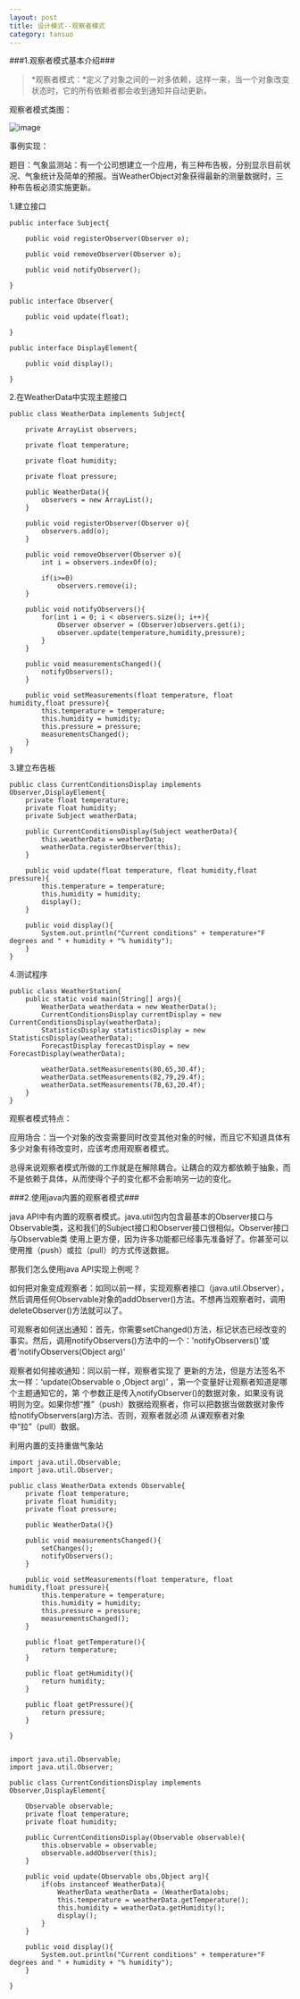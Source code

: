 ```yaml
---
layout: post
title: 设计模式--观察者模式
category: tansuo
---
```


###1.观察者模式基本介绍###

>*观察者模式：*定义了对象之间的一对多依赖，这样一来，当一个对象改变状态时，它的所有依赖者都会收到通知并自动更新。

观察者模式类图：

![image](/image/pattern_observer/1.png )

事例实现：

题目：气象监测站：有一个公司想建立一个应用，有三种布告板，分别显示目前状况、气象统计及简单的预报。当WeatherObject对象获得最新的测量数据时，三种布告板必须实施更新。

1.建立接口

	public interface Subject{

		public void registerObserver(Observer o);

		public void removeObserver(Observer o);

		public void notifyObserver();

	}

	public interface Observer{

		public void update(float);

	}

	public interface DisplayElement{

		public void display();

	}

2.在WeatherData中实现主题接口

	public class WeatherData implements Subject{
	
		private ArrayList observers;

		private float temperature;

		private float humidity;

		private float pressure;

		public WeatherData(){
			observers = new ArrayList();
		}

		public void registerObserver(Observer o){
			observers.add(o);
		}

		public void removeObserver(Observer o){
			int i = observers.indexOf(o);

			if(i>=0)
				observers.remove(i);
		}

		public void notifyObservers(){
			for(int i = 0; i < observers.size(); i++){
				Observer observer = (Observer)observers.get(i);
				observer.update(temperature,humidity,pressure);
			}
		}

		public void measurementsChanged(){
			notifyObservers();
		}

		public void setMeasurements(float temperature, float humidity,float pressure){
			this.temperature = temperature;
			this.humidity = humidity;
			this.pressure = pressure;
			measurementsChanged();
		}
	}

3.建立布告板

	public class CurrentConditionsDisplay implements Observer,DisplayElement{
		private float temperature;
		private float humidity;
		private Subject weatherData;

		public CurrentConditionsDisplay(Subject weatherData){
			this.weatherData = weatherData;
			weatherData.registerObserver(this);
		}

		public void update(float temperature, float humidity,float pressure){
			this.temperature = temperature;
			this.humidity = humidity;
			display();
		}

		public void display(){
			System.out.println("Current conditions" + temperature+"F degrees and " + humidity + "% humidity");
		}
	}


4.测试程序

	public class WeatherStation{
		public static void main(String[] args){
			WeatherData weatherdata = new WeatherData();
			CurrentConditionsDisplay currentDisplay = new CurrentConditionsDisplay(weatherData);
			StatisticsDisplay statisticsDisplay = new StatisticsDisplay(weatherData);
			ForecastDisplay forecastDisplay = new ForecastDisplay(weatherData);

			weatherData.setMeasurements(80,65,30.4f);
			weatherData.setMeasurements(82,79,29.4f);
			weatherData.setMeasurements(78,63,20.4f);
		}
	}

观察者模式特点：

应用场合：当一个对象的改变需要同时改变其他对象的时候，而且它不知道具体有多少对象有待改变时，应该考虑用观察者模式。

总得来说观察者模式所做的工作就是在解除耦合。让耦合的双方都依赖于抽象，而不是依赖于具体，从而使得个子的变化都不会影响另一边的变化。

###2.使用java内置的观察者模式###

java API中有内置的观察者模式。java.util包内包含最基本的Observer接口与Observable类，这和我们的Subject接口和Observer接口很相似。Observer接口与Observable类
使用上更方便，因为许多功能都已经事先准备好了。你甚至可以使用推（push）或拉（pull）的方式传送数据。

那我们怎么使用java API实现上例呢？

如何把对象变成观察者：如同以前一样，实现观察者接口（java.util.Observer），然后调用任何Observable对象的addObserver()方法。不想再当观察者时，调用deleteObserver()方法就可以了。

可观察者如何送出通知：首先，你需要setChanged()方法，标记状态已经改变的事实。然后，调用notifyObservers()方法中的一个：'notifyObservers()'或者'notifyObservers(Object arg)'

观察者如何接收通知：同以前一样，观察者实现了 更新的方法，但是方法签名不太一样：‘update(Observable o ,Object arg)’ ，第一个变量好让观察者知道是哪个主题通知它的，第
个参数正是传入notifyObserver()的数据对象，如果没有说明则为空。如果你想“推”（push）数据给观察者，你可以把数据当做数据对象传给notifyObservers(arg)方法、否则，观察者就必须
从课观察者对象中“拉”（pull）数据。

利用内置的支持重做气象站

	import java.util.Observable;
	import java.util.Observer;

	public class WeatherData extends Observable{
		private float temperature;
		private float humidity;
		private float pressure;

		public WeatherData(){}

		public void measurementsChanged(){
			setChanges();
			notifyObservers();
		}

		public void setMeasurements(float temperature, float humidity,float pressure){
			this.temperature = temperature;
			this.humidity = humidity;
			this.pressure = pressure;
			measurementsChanged();
		}

		public float getTemperature(){
			return temperature;
		}

		public float getHumidity(){
			return humidity;
		}

		public float getPressure(){
			return pressure;
		}

	}


	import java.util.Observable;
	import java.util.Observer;
	
	public class CurrentConditionsDisplay implements Observer,DisplayElement{

		Observable observable;
		private float temperature;
		private float humidity;

		public CurrentConditionsDisplay(Observable observable){
			this.observable = observable;
			observable.addObserver(this);
		}

		public void update(Observable obs,Object arg){
			if(obs instanceof WeatherData){
				WeatherData weatherData = (WeatherData)obs;
				this.temperature = weatherData.getTemperature();
				this.humidity = weatherData.getHumidity();
				display();
			}
		}

		public void display(){
			System.out.println("Current conditions" + temperature+"F degrees and " + humidity + "% humidity");
		}

	}